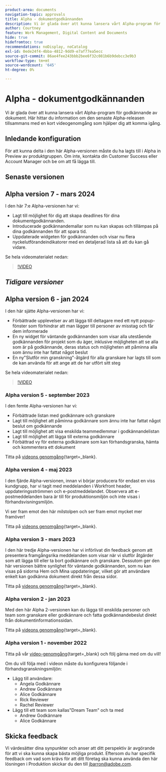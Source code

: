 ```yaml
---
product-area: documents
navigation-topic: approvals
title: Alpha - dokumentgodkännanden
description: Vi är glada över att kunna lansera vårt Alpha-program för godkännande av dokument. Här hittar du information om den senaste Alpha-releasen tillsammans med en kort videogenomgång som hjälper dig att komma igång.
author: Courtney
feature: Work Management, Digital Content and Documents
hide: true
hidefromtoc: true
recommendations: noDisplay, noCatalog
exl-id: 0ede24f4-4bba-4812-9dd9-e7af77ea5ecc
source-git-commit: 86ae4fee243bbb2bee6f32c081b6b9debcc3e9b3
workflow-type: tm+mt
source-wordcount: '645'
ht-degree: 0%

---
```


# Alpha - dokumentgodkännanden

Vi är glada över att kunna lansera vårt Alpha-program för godkännande av dokument. Här hittar du information om den senaste Alpha-releasen tillsammans med en kort videogenomgång som hjälper dig att komma igång.

## Inledande konfiguration

För att kunna delta i den här Alpha-versionen måste du ha lagts till i Alpha in Preview av produktgruppen. Om inte, kontakta din Customer Success eller Account Manager och be om att få lägga till.

## Senaste versionen

## Alpha version 7 - mars 2024

I den här 7:e Alpha-versionen har vi:

* Lagt till möjlighet för dig att skapa deadlines för dina dokumentgodkännanden.
* Introducerade godkännandemallar som nu kan skapas och tillämpas på dina godkännanden för att spara tid.
* Uppdaterade widgeten för godkännanden och visar nu flera nyckelutförandeindikatorer med en detaljerad lista så att du kan gå vidare.

Se hela videomaterialet nedan:

>[!VIDEO](https://video.tv.adobe.com/v/3428023/)

## _Tidigare versioner_

## Alpha version 6 - jan 2024

I den här sjätte Alpha-versionen har vi:

* Förbättrade upplevelser av att lägga till deltagare med ett nytt popup-fönster som förhindrar att man lägger till personer av misstag och får dem informerade
* En ny widget för väntande godkännanden som visar alla utestående godkännanden för projekt som du äger, inklusive möjligheten att se alla som är på godkännande, deras status och möjligheten att påminna alla som ännu inte har fattat något beslut
* En ny&quot;Slutför min granskning&quot;-åtgärd för alla granskare har lagts till som de kan använda för att ange att de har utfört sitt steg

Se hela videomaterialet nedan:

>[!VIDEO](https://video.tv.adobe.com/v/3426860/)

### Alpha version 5 - september 2023

I den femte Alpha-versionen har vi:

* Förbättrade listan med godkännare och granskare
* Lagt till möjlighet att påminna godkännare som ännu inte har fattat något beslut om godkännande
* Lagt till möjlighet att visa enskilda teammedlemmar i godkännandelistan
* Lagt till möjlighet att lägga till externa godkännare
* Förbättrad vy för externa godkännare som kan förhandsgranska, hämta och kommentera ett dokument

Titta på [videons genomgång](https://video.tv.adobe.com/v/3424613/){target=_blank}.

### Alpha version 4 - maj 2023

I den fjärde Alpha-versionen, innan vi börjar producera för endast en viss kundgrupp, har vi tagit med meddelanden i Workfront header, uppdateringsströmmen och e-postmeddelandet. Observera att e-postmeddelanden bara är till för produktionsmiljön och inte visas i förhandsvisningsmiljön. <!--If you're interested in having this release implemented in your production environment on June 14th, please reach out to me directly at jbarron@adobe.com.-->

Vi ser fram emot den här milstolpen och ser fram emot mycket mer framöver!

Titta på [videons genomgång](https://video.tv.adobe.com/v/3420094/){target=_blank}.

### Alpha version 3 - mars 2023

I den här tredje Alpha-versionen har vi införlivat din feedback genom att presentera framgångsrika meddelanden som visar när vi slutför åtgärder som att lägga till eller ta bort godkännare och granskare. Dessutom ger den här versionen bättre synlighet för väntande godkännanden, som nu kan visas på sidorna Hem och Mina uppdateringar, vilket gör att användare enkelt kan godkänna dokument direkt från dessa sidor.

Titta på [videons genomgång](https://video.tv.adobe.com/v/3417854/){target=_blank}.

### Alpha version 2 - jan 2023

Med den här Alpha 2-versionen kan du lägga till enskilda personer och team som granskare eller godkännare och fatta godkännandebeslut direkt från dokumentinformationssidan.

Titta på [videons genomgång](https://video.tv.adobe.com/v/3413941){target=_blank}.

### Alpha version 1 - november 2022

Titta på vår [video-genomgång](https://video.tv.adobe.com/v/3412837){target=_blank} och följ gärna med om du vill!

Om du vill följa med i videon måste du konfigurera följande i förhandsgranskningsmiljön:

* Lägg till användare:
   * Angela Godkännare
   * Andrew Godkännare
   * Alice Godkännare
   * Rick Reviewer
   * Rachel Reviewer
* Lägg till ett team som kallas&quot;Dream Team&quot; och ta med
   * Andrew Godkännare
   * Alice Godkännare

## Skicka feedback

Vi värdesätter dina synpunkter och anser att ditt perspektiv är avgörande för att vi ska kunna skapa bästa möjliga produkt. Eftersom du har specifik feedback om vad som krävs för att ditt företag ska kunna använda den här lösningen i Produktion skickar du den till [jbarron@adobe.com](mailto:jbarron@adobe.com).
